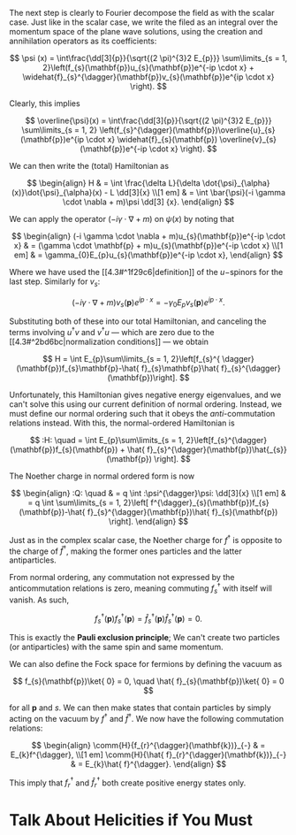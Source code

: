 The next step is clearly to Fourier decompose the field as with the scalar case. Just like in the scalar case, we write the filed as an integral over the momentum space of the plane wave solutions, using the creation and annihilation operators as its coefficients:

$$
\psi (x) = \int\frac{\dd[3]{p}}{\sqrt{(2 \pi)^{3}2  E_{p}}}  \sum\limits_{s = 1, 2}\left(f_{s}(\mathbf{p})u_{s}(\mathbf{p})e^{-ip \cdot x} + \widehat{f}_{s}^{\dagger}(\mathbf{p})v_{s}(\mathbf{p})e^{ip \cdot x} \right).
$$

Clearly, this implies 

$$
\overline{\psi}(x) = \int\frac{\dd[3]{p}}{\sqrt{(2 \pi)^{3}2 E_{p}}} \sum\limits_{s = 1, 2} \left(f_{s}^{\dagger}(\mathbf{p})\overline{u}_{s}(\mathbf{p})e^{ip \cdot x} \widehat{f}_{s}(\mathbf{p}) \overline{v}_{s}(\mathbf{p})e^{-ip \cdot x} \right).
$$

We can then write the (total) Hamiltonian as

$$
\begin{align}
H & = \int \frac{\delta L}{\delta \dot{\psi}_{\alpha}(x)}\dot{\psi}_{\alpha}(x) - L \dd[3]{x} \\[1 em]
& = \int \bar{\psi}(-i \gamma \cdot \nabla + m)\psi \dd[3] {x}.
\end{align}
$$

We can apply the operator $(-i \gamma \cdot \nabla + m)$ on $\psi (x)$ by noting that

$$
\begin{align}
(-i \gamma \cdot \nabla + m)u_{s}(\mathbf{p})e^{-ip \cdot x} & = (\gamma \cdot \mathbf{p} + m)u_{s}(\mathbf{p})e^{-ip \cdot x} \\[1 em]
& = \gamma_{0}E_{p}u_{s}(\mathbf{p})e^{-ip \cdot x},
\end{align}
$$

Where we have used the [[4.3#^1f29c6|definition]] of the $u-$spinors for the last step. Similarly for $v_{s}$:

$$
(-i \gamma \cdot \nabla + m)v_{s}(\mathbf{p})e^{ip \cdot x} = -\gamma_{0}E_{p}v_{s}(\mathbf{p})e^{ip \cdot x}.
$$

Substituting both of these into our total Hamiltonian, and canceling the terms involving $u^{\dagger}v$ and $v^{\dagger}u$ — which are zero due to the [[4.3#^2bd6bc|normalization conditions]] — we obtain

$$
H = \int E_{p}\sum\limits_{s = 1, 2}\left[f_{s}^{ \dagger}(\mathbf{p})f_{s}\mathbf{p}-\hat{ f}_{s}\mathbf{p}\hat{ f}_{s}^{\dagger}(\mathbf{p})\right].
$$

Unfortunately, this Hamiltonian gives negative energy eigenvalues, and we can't solve this using our current definition of normal ordering. Instead, we must define our normal ordering such that it obeys the *anti*-commutation relations instead. With this, the normal-ordered Hamiltonian is

$$
:H: \quad = \int E_{p}\sum\limits_{s = 1, 2}\left[f_{s}^{\dagger}(\mathbf{p})f_{s}(\mathbf{p}) + \hat{ f}_{s}^{\dagger}(\mathbf{p})\hat{_{s}}(\mathbf{p}) \right].
$$

The Noether charge in normal ordered form is now

$$
\begin{align}
:Q: \quad & = q \int :\psi^{\dagger}\psi: \dd[3]{x} \\[1 em]
& = q \int \sum\limits_{s = 1, 2}\left[ f^{\dagger}_{s}(\mathbf{p})f_{s}(\mathbf{p})-\hat{ f}_{s}^{\dagger}(\mathbf{p})\hat{ f}_{s}(\mathbf{p}) \right].
\end{align}
$$

Just as in the complex scalar case, the Noether charge for $f^{\dagger}$ is opposite to the charge of $\hat{ f}^{\dagger}$, making the former ones particles and the latter antiparticles.

From normal ordering, any commutation not expressed by the anticommutation relations is zero, meaning commuting $f_{s}^{\dagger}$ with itself will vanish. As such,

$$
f_{s}^{\dagger}(\mathbf{p})f_{s}^{\dagger}(\mathbf{p}) = \hat{ f}_{s}^{\dagger}(\mathbf{p})\hat{ f}_{s}^{\dagger}(\mathbf{p}) = 0.
$$

This is exactly the **Pauli exclusion principle**; We can't create two particles (or antiparticles) with the same spin and same momentum.

We can also define the Fock space for fermions by defining the vacuum as

$$
f_{s}(\mathbf{p})\ket{ 0} = 0, \quad \hat{ f}_{s}(\mathbf{p})\ket{ 0} = 0 
$$

for all $\mathbf{p}$ and $s$. We can then make states that contain particles by simply acting on the vacuum by $f^{\dagger}$ and $\hat{ f}^{\dagger}$. We now have the following commutation relations:

$$
\begin{align}
\comm{H}{f_{r}^{\dagger}(\mathbf{k})}_{-} & = E_{k}f^{\dagger}, \\[1 em]
\comm{H}{\hat{ f}_{r}^{\dagger}(\mathbf{k})}_{-} & = E_{k}\hat{ f}^{\dagger}.
\end{align}
$$

This imply that $f_{ r}^{\dagger}$ and $\hat{ f}_{r}^{\dagger}$ both create positive energy states only.

# Talk About Helicities if You Must

